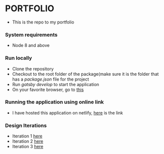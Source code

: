 # PORTFOLIO
- This is the repo to my portfolio

### System requirements
- Node 8 and above

### Run locally
- Clone the repository
- Checkout to the root folder of the package(make sure it is the folder that has a _package.json_ file for the project
- Run _gatsby develop_ to start the application
- On your favorite browser, go to [this](http://localhost:8000)

### Running the application using online link
- I have hosted this application on netlify, [here](x) is the link

### Design Iterations
- Iteration 1 [here](https://www.figma.com/proto/v3JJQqGujSZVjnxpfF5pOI/Untitled?node-id=4%3A2&scaling=min-zoom)
- Iteration 2 [here](x)
- Iteration 3 [here](x)
